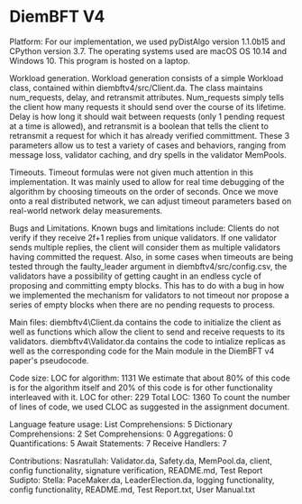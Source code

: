 # DiemBFT V4

Platform:
For our implementation, we used pyDistAlgo version 1.1.0b15 and CPython version 3.7. The operating systems used are macOS OS 10.14 and Windows 10. This program is hosted on a laptop.

Workload generation. Workload generation consists of a simple Workload class, contained within diembftv4/src/Client.da. The class maintains num_requests, delay, and retransmit attributes. Num_requests simply tells the client how many requests it should send over the course of its lifetime. Delay is how long it should wait between requests (only 1 pending request at a time is allowed), and retransmit is a boolean that tells the client to retransmit a request for which it has already verified committment. These 3 parameters allow us to test a variety of cases and behaviors, ranging from message loss, validator caching, and dry spells in the validator MemPools.

Timeouts. Timeout formulas were not given much attention in this implementation. It was mainly used to allow for real time debugging of the algorithm by choosing timeouts on the order of seconds. Once we move onto a real distributed network, we can adjust timeout parameters based on real-world network delay measurements.

Bugs and Limitations. Known bugs and limitations include: Clients do not verify if they receive 2f+1 replies from unique validators. If one validator sends multiple replies, the client will consider them as multiple validators having committed the request. Also, in some cases when timeouts are being tested through the faulty_leader argument in diembftv4/src/config.csv, the validators have a possibility of getting caught in an endless cycle of proposing and committing empty blocks. This has to do with a bug in how we implemented the mechanism for validators to not timeout nor propose a series of empty blocks when there are no pending requests to process.

Main files:
diembftv4\Client.da contains the code to initialize the client as well as functions which allow the client to send and receive requests to its validators.
diembftv4\Validator.da contains the code to intialize replicas as well as the corresponding code for the Main module in the DiemBFT v4 paper's pseudocode.

Code size:
LOC for algorithm: 1131
We estimate that about 80% of this code is for the algorithm itself and 20% of this code is for other functionality interleaved with it.
LOC for other: 229
Total LOC: 1360
To count the number of lines of code, we used CLOC as suggested in the assignment document.

Language feature usage:
List Comprehensions: 5
Dictionary Comprehensions: 2
Set Comprehensions: 0
Aggregations: 0
Quantifications: 5
Await Statements: 7
Receive Handlers: 7

Contributions:
Nasratullah: Validator.da, Safety.da, MemPool.da, client, config functionality, signature verification, README.md, Test Report
Sudipto:
Stella: PaceMaker.da, LeaderElection.da, logging functionality, config functionality, README.md, Test Report.txt, User Manual.txt
